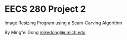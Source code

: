 EECS 280 Project 2
===========================
Image Resizing Program using a Seam-Carving Algorithm

By Mingfei Dong <mikedong@umich.edu>
